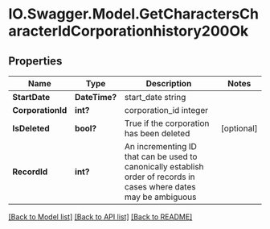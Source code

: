 # IO.Swagger.Model.GetCharactersCharacterIdCorporationhistory200Ok
## Properties

Name | Type | Description | Notes
------------ | ------------- | ------------- | -------------
**StartDate** | **DateTime?** | start_date string | 
**CorporationId** | **int?** | corporation_id integer | 
**IsDeleted** | **bool?** | True if the corporation has been deleted | [optional] 
**RecordId** | **int?** | An incrementing ID that can be used to canonically establish order of records in cases where dates may be ambiguous | 

[[Back to Model list]](../README.md#documentation-for-models) [[Back to API list]](../README.md#documentation-for-api-endpoints) [[Back to README]](../README.md)

